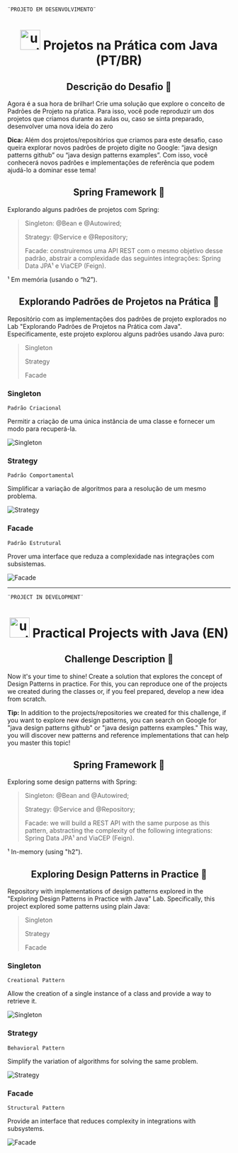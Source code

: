 ```¨PROJETO EM DESENVOLVIMENTO¨```

 <h1 align="center">
    <img width="45" src="https://img.icons8.com/pulsar-line/48/upside-down-icon.png" alt="upside-down-icon"/>
    <span>  Projetos na Prática com Java  (PT/BR) </span>
</h1>

<h2 align="center"> Descrição do Desafio 🫧</h2> 
<p>Agora é a sua hora de brilhar! Crie uma solução que explore o conceito de Padrões de Projeto na pŕatica. Para isso, você pode reproduzir um dos projetos que criamos durante as aulas ou, caso se sinta preparado, desenvolver uma nova ideia do zero </p>

<p><strong>Dica:</strong> Além dos projetos/repositórios que criamos para este desafio, caso queira explorar novos padrões de projeto digite no Google: “java design patterns github” ou “java design patterns examples”. Com isso, você conhecerá novos padrões e implementações de referência que podem ajudá-lo a dominar esse tema!</p>

<h2 align="center">Spring Framework 🫧</h2> 

<p>Explorando alguns padrões de projetos com Spring:</p>

> Singleton: @Bean e @Autowired;
>
> Strategy: @Service e @Repository;
>
> Facade: construiremos uma API REST com o mesmo objetivo desse padrão, abstrair a complexidade das seguintes integrações: Spring Data JPA¹ e ViaCEP (Feign).

<p>¹ Em memória (usando o “h2”).</p>



<h2 align="center">Explorando Padrões de Projetos na Prática 🫧</h2> 

<p>Repositório com as implementações dos padrões de projeto explorados no Lab "Explorando Padrões de Projetos na Prática com Java". Especificamente, este projeto explorou alguns padrões usando Java puro:</p>

> Singleton
> 
> Strategy
> 
> Facade

<h3 >Singleton </h3> 

 ```Padrão Criacional```
<p>Permitir a criação de uma única instância de uma classe e fornecer um modo para recuperá-la.</p>

 ![Singleton](image.png)

 <h3> Strategy </h3> 

```Padrão Comportamental```
 <p>Simplificar a variação de algoritmos para a resolução de um mesmo problema.</p>

 ![Strategy](image-1.png)

  <h3> Facade </h3> 

```Padrão Estrutural```
 <p>Prover uma interface que reduza a complexidade nas integrações com subsistemas.</p>

 ![Facade](image-2.png)

 <hr>

```¨PROJECT IN DEVELOPMENT¨```

<h1 align="center">
    <img width="45" src="https://img.icons8.com/pulsar-line/48/upside-down-icon.png" alt="upside-down-icon"/>
    <span> Practical Projects with Java (EN) </span>
</h1>

<h2 align="center"> Challenge Description 🫧</h2> 
<p>Now it's your time to shine! Create a solution that explores the concept of Design Patterns in practice. For this, you can reproduce one of the projects we created during the classes or, if you feel prepared, develop a new idea from scratch.</p>

<p><strong>Tip:</strong> In addition to the projects/repositories we created for this challenge, if you want to explore new design patterns, you can search on Google for "java design patterns github" or "java design patterns examples." This way, you will discover new patterns and reference implementations that can help you master this topic!</p>

<h2 align="center"> Spring Framework 🫧</h2> 

<p>Exploring some design patterns with Spring:</p>

> Singleton: @Bean and @Autowired;
>
> Strategy: @Service and @Repository;
>
> Facade: we will build a REST API with the same purpose as this pattern, abstracting the complexity of the following integrations: Spring Data JPA¹ and ViaCEP (Feign).

<p>¹ In-memory (using "h2").</p>

<h2 align="center">Exploring Design Patterns in Practice 🫧</h2> 

<p>Repository with implementations of design patterns explored in the "Exploring Design Patterns in Practice with Java" Lab. Specifically, this project explored some patterns using plain Java:</p>

> Singleton
> 
> Strategy
> 
> Facade

<h3>Singleton </h3> 

```Creational Pattern```
<p>Allow the creation of a single instance of a class and provide a way to retrieve it.</p>

 ![Singleton](image.png)

 <h3> Strategy </h3> 

```Behavioral Pattern```
 <p>Simplify the variation of algorithms for solving the same problem.</p>

 ![Strategy](image-1.png)

  <h3> Facade </h3> 

```Structural Pattern```
 <p>Provide an interface that reduces complexity in integrations with subsystems.</p>

 ![Facade](image-2.png)
